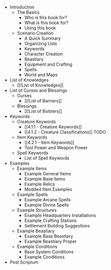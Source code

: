 * Introduction
	* The Basics
		* Who is this book for?
		* What is this book for?
		* Using this book
	* Scenario Creation
		* A Quick Summary
		* Organizing Lists
		* Keywords
		* Character Creation
		* Beastiary
		* Equipment and Crafting
		* Spells
		* World and Maps
* List of Knowledges
	* [[!List of Knowledges]]
* List of Curses and Blessings
	* Curses
		* [[!List of Barriers]]
	* Blessings
		* [[!List of Bolsters]]
* Keywords
	* Creature Keywords
		* [[4.1.1 - Creature Keywords]]
		* [[4.1.2 - Creature Classifications]] TODO
	* Item Keywords
		*  [[4.2.1 - Item Keywords]]
		* Tool Power and Weapon Power
	* Spell Keywords
		* List of Spell Keywords
* Examples
	* Example Items
		* Example General Items
		* Example Base Items
		* Example Relics
		* Modded Item Examples
	* Example Spells
		* Example Arcane Spells
		* Example Divine Spells
	* Example Structures
		* Example Headquarters Installations
		* Example Crafting Stations
		* Settlement Building Suggestions
	* Example Beastiary
		* Example Base Beastiary
		* Example Beastiary Proper
	* Example Conditions
		* Base System Conditions
		* Example Conditions
* Post Scriptum